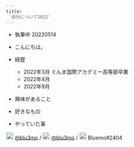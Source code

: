 ```yaml
---
title:
 '自分について2022'
---
```


- 執筆中 20220514

- こんにちは。

- 経歴
    - 2022年3月 ぐんま国際アカデミー高等部卒業
    - 2022年4月
    - 2022年9月

- 興味があること


- 好きなもの


- やっていた事




<img src='https://scrapbox.io/api/pages/icons/Twitter/icon' alt='/icons/Twitter.icon' height="19.5"/> [@blu3mo](https://twitter.com/blu3mo) / <img src='https://scrapbox.io/api/pages/icons/GitHub_2/icon' alt='/icons/GitHub_2.icon' height="19.5"/> [@blu3mo](https://github.com/blu3mo) / <img src='https://scrapbox.io/api/pages/icons/Discord/icon' alt='/icons/Discord.icon' height="19.5"/> Bluemo#2404
